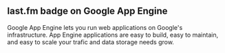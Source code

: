 last.fm badge on Google App Engine
----------------------------------

Google App Engine lets you run web applications on Google's infrastructure. App Engine applications are easy to build, easy
to maintain, and easy to scale your trafic and data storage needs grow.